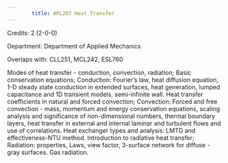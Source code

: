 ```yaml
---
        title: APL207 Heat Transfer
---
```

Credits: 2 (2-0-0)

Department: Department of Applied Mechanics

Overlaps with: CLL251, MCL242, ESL760

Modes of heat transfer - conduction, convection, radiation; Basic conservation equations; Conduction: Fourier’s law, heat diffusion equation, 1-D steady state conduction in extended surfaces, heat generation, lumped capacitance and 1D transient models, semi-infinite wall. Heat transfer coefficients in natural and forced convection; Convection: Forced and free convection - mass, momentum and energy conservation equations, scaling analysis and significance of non-dimensional numbers, thermal boundary layers, heat transfer in external and internal laminar and turbulent flows and use of correlations. Heat exchanger types and analysis: LMTD and effectiveness-NTU method. Introduction to radiative heat transfer; Radiation: properties, Laws, view factor, 3-surface network for diffuse - gray surfaces. Gas radiation.
